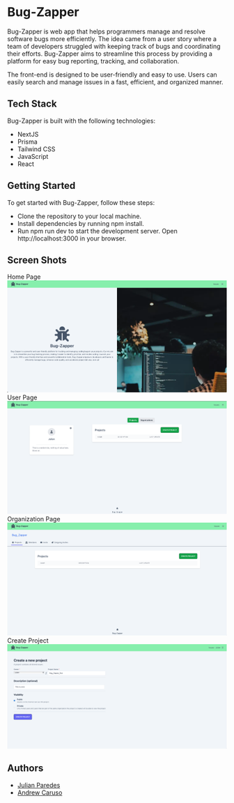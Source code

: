 # Bug-Zapper

Bug-Zapper is  web app that helps programmers manage and resolve software bugs more efficiently. The idea came from a user story where a team of developers struggled with keeping track of bugs and coordinating their efforts. Bug-Zapper aims to streamline this process by providing a platform for easy bug reporting, tracking, and collaboration.

The front-end is designed to be user-friendly and easy to use. Users can easily search and manage issues in a fast, efficient, and organized manner.

## Tech Stack

Bug-Zapper is built with the following technologies:

* NextJS
* Prisma
* Tailwind CSS
* JavaScript
* React

## Getting Started

To get started with Bug-Zapper, follow these steps:

* Clone the repository to your local machine.
* Install dependencies by running npm install.
* Run npm run dev to start the development server.
Open http://localhost:3000 in your browser.

## Screen Shots
Home Page
![HomePage](Public/Images/HomePage.png)
User Page
![UserPage](Public/Images/UserPage.png)
Organization Page
![OrganizationPage](Public/Images/OrgPage.png)
Create Project
![CreateProject](Public/Images/CreateProject.png)
## Authors

- [Julian Paredes](https://github.com/jpared3s)
- [Andrew Caruso](https://github.com/Yzma)